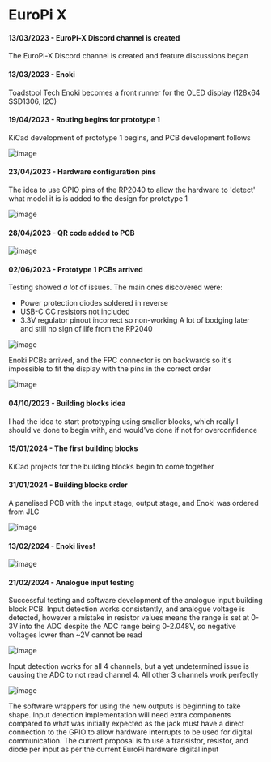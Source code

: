 # EuroPi X

#### 13/03/2023 - EuroPi-X Discord channel is created
The EuroPi-X Discord channel is created and feature discussions began

#### 13/03/2023 - Enoki
Toadstool Tech Enoki becomes a front runner for the OLED display (128x64 SSD1306, I2C)

#### 19/04/2023 - Routing begins for prototype 1
KiCad development of prototype 1 begins, and PCB development follows

![image](https://github.com/roryjamesallen/EuroPi/assets/79809962/7c565093-3bae-4b18-a76a-cdc466a3cfea)

#### 23/04/2023 - Hardware configuration pins
The idea to use GPIO pins of the RP2040 to allow the hardware to 'detect' what model it is is added to the design for prototype 1

![image](https://github.com/roryjamesallen/EuroPi/assets/79809962/a35759b2-12fd-4330-9e7f-8c54f81d3ee8)

#### 28/04/2023 - QR code added to PCB
![image](https://github.com/roryjamesallen/EuroPi/assets/79809962/4e3c1ff9-d688-467a-990b-833684b4906d)

#### 02/06/2023 - Prototype 1 PCBs arrived
Testing showed *a lot* of issues. The main ones discovered were:
- Power protection diodes soldered in reverse
- USB-C CC resistors not included
- 3.3V regulator pinout incorrect so non-working
A lot of bodging later and still no sign of life from the RP2040

![image](https://github.com/roryjamesallen/EuroPi/assets/79809962/975e607d-b74b-45a0-bb2a-64489c14d2bc)

Enoki PCBs arrived, and the FPC connector is on backwards so it's impossible to fit the display with the pins in the correct order

![image](https://github.com/roryjamesallen/EuroPi/assets/79809962/fb9f99c1-0c01-4968-b200-e23ba742d63e)

#### 04/10/2023 - Building blocks idea
I had the idea to start prototyping using smaller blocks, which really I should've done to begin with, and would've done if not for overconfidence

#### 15/01/2024 - The first building blocks
KiCad projects for the building blocks begin to come together

#### 31/01/2024 - Building blocks order
A panelised PCB with the input stage, output stage, and Enoki was ordered from JLC

![image](https://github.com/roryjamesallen/EuroPi/assets/79809962/9011a8ff-97ef-4ec7-beaa-0a3b44cd65ce)

#### 13/02/2024 - Enoki lives!
![image](https://github.com/roryjamesallen/EuroPi/assets/79809962/65c8164e-f000-4cd5-a37c-f7de7897abff)

#### 21/02/2024 - Analogue input testing
Successful testing and software development of the analogue input building block PCB. Input detection works consistently, and analogue voltage is detected, however a mistake in resistor values means the range is set at 0-3V into the ADC despite the ADC range being 0-2.048V, so negative voltages lower than ~2V cannot be read

![image](https://github.com/roryjamesallen/EuroPi/assets/79809962/fcf70bad-958e-4776-b045-4cc93729183d)

Input detection works for all 4 channels, but a yet undetermined issue is causing the ADC to not read channel 4. All other 3 channels work perfectly

![image](https://github.com/roryjamesallen/EuroPi/assets/79809962/1063a4a7-e716-4d2a-b3b2-b2bd6dc89bfd)

The software wrappers for using the new outputs is beginning to take shape. Input detection implementation will need extra components compared to what was initially expected as the jack must have a direct connection to the GPIO to allow hardware interrupts to be used for digital communication. The current proposal is to use a transistor, resistor, and diode per input as per the current EuroPi hardware digital input
